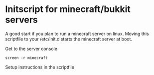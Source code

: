 Initscript for minecraft/bukkit servers
=======================================
A good start if you plan to run a minecraft server on linux.
Moving this scriptfile to your /etc/init.d starts the minecraft server at boot.

Get to the server console

	screen -r minecraft

Setup instructions in the scriptfile
